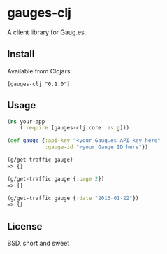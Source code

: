 gauges-clj
==========

A client library for Gaug.es.

Install
-------

Available from Clojars:

    [gauges-clj "0.1.0"]

Usage
-----

``` clojure
(ns your-app
    (:require [gauges-clj.core :as g]))

(def gauge {:api-key "<your Gaug.es API key here"
            :gauge-id "<your Gauge ID here"})

(g/get-traffic gauge)
=> {}

(g/get-traffic gauge {:page 2})
=> {}

(g/get-traffic gauge {:date "2013-01-22"})
=> {}
```

License
-------

BSD, short and sweet

